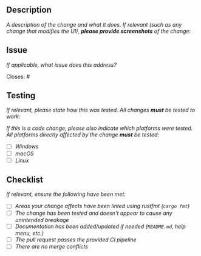 ## Description

_A description of the change and what it does. If relevant (such as any change that modifies the UI), **please provide screenshots** of the change:_

## Issue

_If applicable, what issue does this address?_

Closes: #

## Testing

_If relevant, please state how this was tested. All changes **must** be tested to work:_

_If this is a code change, please also indicate which platforms were tested. All platforms directly affected by the change **must** be tested:_

- [ ] _Windows_
- [ ] _macOS_
- [ ] _Linux_

## Checklist

_If relevant, ensure the following have been met:_

- [ ] _Areas your change affects have been linted using rustfmt (`cargo fmt`)_
- [ ] _The change has been tested and doesn't appear to cause any unintended breakage_
- [ ] _Documentation has been added/updated if needed (`README.md`, help menu, etc.)_
- [ ] _The pull request passes the provided CI pipeline_
- [ ] _There are no merge conflicts_
